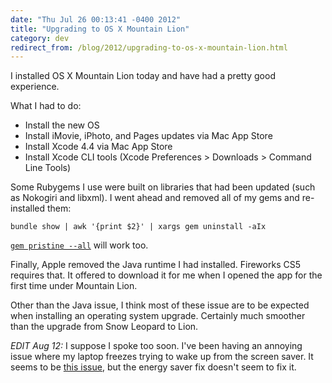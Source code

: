 ```yaml
---
date: "Thu Jul 26 00:13:41 -0400 2012"
title: "Upgrading to OS X Mountain Lion"
category: dev
redirect_from: /blog/2012/upgrading-to-os-x-mountain-lion.html
---
```


I installed OS X Mountain Lion today and have had a pretty good experience.

What I had to do:

* Install the new OS
* Install iMovie, iPhoto, and Pages updates via Mac App Store
* Install Xcode 4.4 via Mac App Store
* Install Xcode CLI tools (Xcode Preferences > Downloads > Command Line Tools)

Some Rubygems I use were built on libraries that had been updated (such as
Nokogiri and libxml). I went ahead and removed all of my gems and re-installed
them:

    bundle show | awk '{print $2}' | xargs gem uninstall -aIx

[`gem pristine --all`](http://guides.rubygems.org/command-reference/#gem_pristine)
will work too.

Finally, Apple removed the Java runtime I had installed. Fireworks CS5
requires that. It offered to download it for me when I opened the app for the
first time under Mountain Lion.

Other than the Java issue, I think most of these issue are to be expected when
installing an operating system upgrade. Certainly much smoother than the
upgrade from Snow Leopard to Lion.

_EDIT Aug 12:_ I suppose I spoke too soon. I've been having an annoying issue
where my laptop freezes trying to wake up from the screen saver. It seems to
be [this issue](https://discussions.apple.com/thread/4167551?start=0&tstart=0),
but the energy saver fix doesn't seem to fix it.

